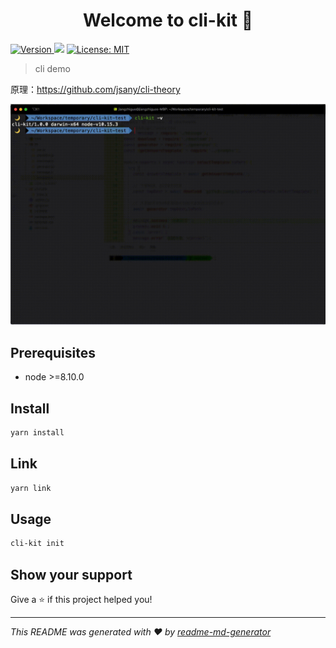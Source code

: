 <h1 align="center">Welcome to cli-kit 👋</h1>
<p>
  <a href="https://www.npmjs.com/package/cli-kit" target="_blank">
    <img alt="Version" src="https://img.shields.io/npm/v/cli-kit.svg">
  </a>
  <img src="https://img.shields.io/badge/node-%3E%3D8.10.0-blue.svg" />
  <a href="#" target="_blank">
    <img alt="License: MIT" src="https://img.shields.io/badge/License-MIT-yellow.svg" />
  </a>
</p>

> cli demo

原理：<https://github.com/jsany/cli-theory>

![demo](./snapshots/demo.gif)

## Prerequisites

- node >=8.10.0

## Install

```sh
yarn install
```

## Link

```sh
yarn link
```

## Usage

```sh
cli-kit init
```

## Show your support

Give a ⭐️ if this project helped you!

***
_This README was generated with ❤️ by [readme-md-generator](https://github.com/kefranabg/readme-md-generator)_